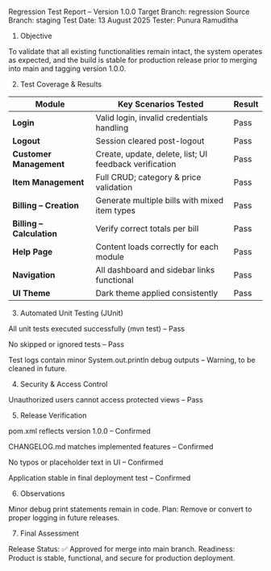 Regression Test Report – Version 1.0.0
Target Branch: regression
Source Branch: staging
Test Date: 13 August 2025
Tester: Punura Ramuditha


1. Objective

To validate that all existing functionalities remain intact, the system operates as expected, and the build is stable for production release prior to merging into main and tagging version 1.0.0.


2. Test Coverage & Results



| Module                    | Key Scenarios Tested                                   | Result |
|---------------------------|--------------------------------------------------------|--------|
| **Login**                 | Valid login, invalid credentials handling              | Pass   |
| **Logout**                | Session cleared post-logout                            | Pass   |
| **Customer Management**   | Create, update, delete, list; UI feedback verification | Pass   |
| **Item Management**       | Full CRUD; category & price validation                 | Pass   |
| **Billing – Creation**    | Generate multiple bills with mixed item types          | Pass   |
| **Billing – Calculation** | Verify correct totals per bill                         | Pass   |
| **Help Page**             | Content loads correctly for each module                | Pass   |
| **Navigation**            | All dashboard and sidebar links functional             | Pass   |
| **UI Theme**              | Dark theme applied consistently                        | Pass   |





3. Automated Unit Testing (JUnit)

All unit tests executed successfully (mvn test) – Pass

No skipped or ignored tests – Pass

Test logs contain minor System.out.println debug outputs – Warning, to be cleaned in future.


4. Security & Access Control

Unauthorized users cannot access protected views – Pass


5. Release Verification

pom.xml reflects version 1.0.0 – Confirmed

CHANGELOG.md matches implemented features – Confirmed

No typos or placeholder text in UI – Confirmed

Application stable in final deployment test – Confirmed


6. Observations

Minor debug print statements remain in code.
Plan: Remove or convert to proper logging in future releases.


7. Final Assessment

Release Status: ✅ Approved for merge into main branch.
Readiness: Product is stable, functional, and secure for production deployment.